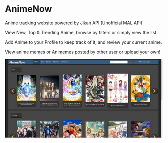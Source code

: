 # AnimeNow

Anime tracking website powered by Jikan API (Unofficial MAL API)

View New, Top & Trending Anime, browse by filters or simply view the list.

Add Anime to your Profile to keep track of it, and review your current anime.

View anime memes or Animemes posted by other user or upload your own!

![Home Preview](animenowhome.png)
